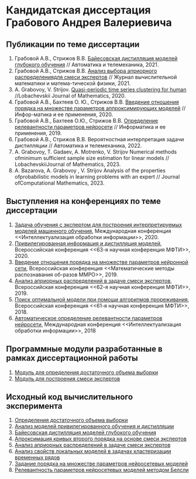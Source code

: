 #  Кандидатская диссертация Грабового Андрея Валериевича

## Публикации по теме диссертации
1. Грабовой А.В., Стрижов В.В. [Байесовская дистилляция моделей глубокого обучения](https://doi.org/10.31857/S0005231021110027) // Автоматика и телемеханика, 2021.
2. Грабовой А.В., Стрижов В.В. [Анализ выбора априорного распределениядля смеси экспертов](https://doi.org/10.1134/S0965542521070071) // Журнал вычислительной математики и матема-тической физики, 2021.
3. A. Grabovoy, V. Strijov. [Quasi-periodic time series clustering for human](https://doi.org/10.1134/S1995080220030075) //Lobachevskii Journal of Mathematics, 2020.
4. Грабовой А.В., Бахтеев О. Ю., Стрижов В.В. [Введение отношения порядка на множестве параметров аппроксимирующих моделей](https://doi.org/10.14357/19922264200208) // Инфор-матика и ее применения, 2020.
5. Грабовой А.В., Бахтеев О.Ю., Стрижов В.В. [Определение релевантности параметров нейросети](https://doi.org/10.14357/19922264190209) // Информатика и ее применения, 2019.
6. Грабовой А.В., Стрижов В.В. Вероятностная интерпретация задачи дистилляции // Автоматика и телемеханика, 2022.
7. A. Grabovoy, T. Gadaev, A. Motrenko, V. Strijov Numerical methods ofminimum sufficient sample size estimation for linear models // LobachevskiiJournal of Mathematics, 2023.
8. A. Bazarova, A. Grabovoy , V. Strijov Analysis of the properties ofprobabilistic models in learning problems with an expert // Journal ofComputational Mathematics, 2023.

## Выступления на конференциях по теме диссертации
1. [Задача обучения с экспертом для построения интерпретируемых моделей машинного обучения](https://youtu.be/X3BaULWnVZI), Международная конференция <<Интеллектуализация обработки информации>>, 2020.
2. [Привилегированная информация и дистилляция моделей](https://youtu.be/7noEjdE63W4?t=416), Всероссийская конференция <<63-я научная конференция МФТИ>>, 2020.
3. [Введение отношения порядка на множестве параметров нейронной сети](http://www.machinelearning.ru/wiki/images/4/4c/GrabovoyMMPR201928.pdf), Всероссийская конференция <<Математические методы распознавания об-разов ММРО>>, 2019.
4. [Анализ априорных распределений в задаче смеси экспертов](https://mipt.ru/science/5top100/ФПМИ2.pdf), Всероссийская конференция <<62-я научная конференция МФТИ>>, 2019.
5. [Поиск оптимальной модели при помощи алгоритмов прореживания](https://mipt.ru/science/5top100/education/!ФПМИ.pdf), Всероссийская конференция <<61-я научная конференция МФТИ>>, 2018.
6. [Автоматическое определение релевантности параметров нейросети](http://www.machinelearning.ru/wiki/images/e/e0/Grabovoy.pdf), Международная конференция <<Интеллектуализация обработки информации>>, 2018

## Программные модули разработанные в рамках диссертационной работы
1. [Модуль для определения достаточного объема выборки](https://github.com/andriygav/SampleSizeLib)
2. [Модуль для построения смеси экспертов](https://github.com/andriygav/MixtureLib)

## Исходный код вычислительного эксперимента
1. [Определения достаточного объема выборки](https://github.com/ttgadaev/SampleSizeEstimation)
2. [Анализ моделей привилегированного обучения и дистилляции](https://github.com/andriygav/PrivilegeLearning)
3. [Байесовская дистилляция моделей глубокого обучения](https://github.com/andriygav/BayesianDistilation)
4. [Апроксимация кривых второго порядка на основе смеси экспертов](https://github.com/andriygav/ExpertLearning)
5. [Анализ априорных распределений в задаче смеси экспертов](https://github.com/andriygav/EMprior)
6. [Анализ свойств локальных моделей в задачах кластеризации временных рядов](https://github.com/andriygav/TimeSeriesClustering)
7. [Задание порядка на множестве параметров нейросетевых моделей](https://github.com/andriygav/GoodParameters)
8. [Релевантность параметров нейросетевых моделей методом Белсли](http://svn.code.sf.net/p/mlalgorithms/code/Group574/Grabovoy2018OptimalBrainDamage/code/)
